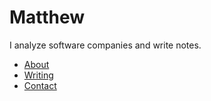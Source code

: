 # Matthew
I analyze software companies and write notes.

- [About](/about)
- [Writing](/posts)
- [Contact](mailto:you@example.com)
